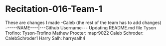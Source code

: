 # Recitation-016-Team-1
These are changes I made -Caleb (the rest of the team has to add changes)
------NAME----|---Github Username---
Updating README.md file
Tyson Trofino: Tyson-Trofino
Mathew Procter: mapr9022
Caleb Schroder: CalebSchroder1
Harry Salh: harrysalh4
